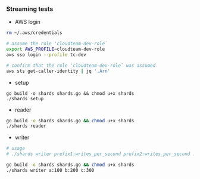 
### Streaming tests

- AWS login
```bash
rm ~/.aws/credentials

# assume the role 'cloudteam-dev-role`
export AWS_PROFILE=cloudteam-dev-role
aws sso login --profile tc-dev

# confirm that the role 'cloudteam-dev-role` was assumed
aws sts get-caller-identity | jq '.Arn'
```

- setup
```
go build -o shards shards.go && chmod u+x shards
./shards setup
```

- reader
```bash
go build -o shards shards.go && chmod u+x shards
./shards reader
```

- writer
```bash
# usage
# ./shards writer prefix1:writes_per_second prefix2:writes_per_second ..

go build -o shards shards.go && chmod u+x shards
./shards writer a:100 b:200 c:300
```